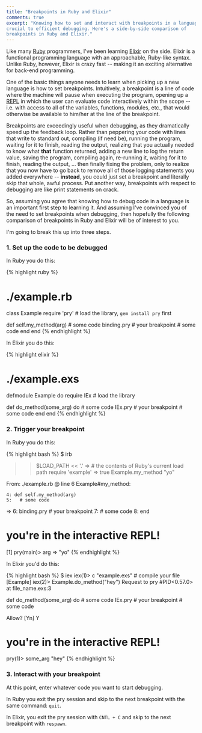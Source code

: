 ```yaml
---
title: "Breakpoints in Ruby and Elixir"
comments: true
excerpt: "Knowing how to set and interact with breakpoints in a language is
crucial to efficient debugging. Here's a side-by-side comparison of
breakpoints in Ruby and Elixir."
---
```


Like many [Ruby](https://en.wikipedia.org/wiki/Ruby_(programming_language))
programmers, I've been learning
[Elixir](https://en.wikipedia.org/wiki/Elixir_(programming_language)) on the
side. Elixir is a functional programming language with an approachable,
Ruby-like syntax. Unlike Ruby, however, Elixir is crazy fast -- making it an
exciting alternative for back-end programming.

One of the basic things anyone needs to learn when picking up a new language is
how to set breakpoints. Intuitively, a breakpoint is a line of code where the
machine will pause when executing the program, opening up a
[REPL](https://en.wikipedia.org/wiki/Read%E2%80%93eval%E2%80%93print_loop)
in which the user can evaluate code interactively within the scope --
i.e. with access to all of the variables, functions, modules, etc., that would
otherwise be available to him/her at the line of the breakpoint.

Breakpoints are exceedingly useful when debugging, as they dramatically speed up
the feedback loop. Rather than peppering your code with lines that write to
standard out, compiling (if need be), running the program, waiting for it to
finish, reading the output,
realizing that you actually needed to know what __that__ function returned,
adding a new line to log the return value, saving the program, compiling again,
re-running it, waiting for it to finish, reading the output, ... then finally
fixing the problem, only to realize that you now have to go back to remove
all of those logging statements you added everywhere -- __instead__, you could
just set a breakpoint and literally skip that whole, awful process.
Put another way, breakpoints with respect to debugging are like print statements on crack.

So, assuming you agree that knowing how to debug code
in a language is an important first step to learning it. And
assuming I've convinced you of the need to set breakpoints when debugging,
then hopefully the following comparison of breakpoints in Ruby and Elixir
will be of interest to you.

I'm going to break this up into three steps.

### 1. Set up the code to be debugged

In Ruby you do this:

{% highlight ruby %}
# ./example.rb
class Example
  require 'pry' # load the library, `gem install pry` first

  def self.my_method(arg)
    # some code
    binding.pry # your breakpoint
    # some code
  end
end
{% endhighlight %}

In Elixir you do this:

{% highlight elixir %}
# ./example.exs
defmodule Example do
  require IEx # load the library

  def do_method(some_arg) do
    # some code
    IEx.pry # your breakpoint
    # some code
  end
end
{% endhighlight %}

### 2. Trigger your breakpoint

In Ruby you do this:

{% highlight bash %}
$ irb
>> $LOAD_PATH << '.'
=> # the contents of Ruby's current load path
>> require 'example'
=> true
>> Example.my_method "yo"

From: ./example.rb @ line 6 Example#my_method:

    4: def self.my_method(arg)
    5:   # some code
 => 6:   binding.pry # your breakpoint
    7:   # some code
    8: end

# you're in the interactive REPL!
[1] pry(main)> arg
=> "yo"
{% endhighlight %}

In Elixir you'd do this:

{% highlight bash %}
$ iex
iex(1)> c "example.exs" # compile your file
[Example]
iex(2)> Example.do_method("hey")
Request to pry #PID<0.57.0> at file_name.exs:3

  def do_method(some_arg) do
    # some code
    IEx.pry # your breakpoint
    # some code

Allow? [Yn] Y

# you're in the interactive REPL!
pry(1)> some_arg
"hey"
{% endhighlight %}

### 3. Interact with your breakpoint

At this point, enter whatever code you want to start debugging.

In Ruby you exit the pry session and skip to the next breakpoint with the
same command: `quit`.

In Elixir, you exit the pry session with `CNTL + C` and skip to the next
breakpoint with `respawn`.
